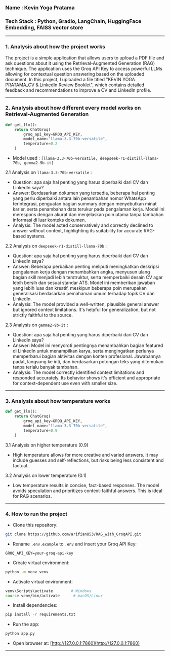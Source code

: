 ### Name : Kevin Yoga Pratama

### Tech Stack : Python, Gradio, LangChain, HuggingFace Embedding, FAISS vector store

---

### 1. Analysis about how the project works

The project is a simple application that allows users to upload a PDF file and ask questions about it using the Retrieval-Augmented Generation (RAG) technique. The application uses the Groq API Key to access powerful LLMs allowing for contextual question answering based on the uploaded document.
In this project, I uploaded a file titled "KEVIN YOGA PRATAMA_CV & LinkedIn Review Booklet", which contains detailed feedback and recommendations to improve a CV and LinkedIn profile. 

---

### 2. Analysis about how different every model works on Retrieval-Augmented Generation

```python
def get_llm():
    return ChatGroq(
        groq_api_key=GROQ_API_KEY,
        model_name="llama-3.3-70b-versatile",
        temperature=0.2
    )
```

- Model used : `[llama-3.3-70b-versatile, deepseek-r1-distill-llama-70b, gemma2-9b-it]`

2.1 Analysis on `llama-3.3-70b-versatile` :

- Question: apa saja hal penting yang harus diperbaiki dari CV dan LinkedIn saya?
- Answer: Berdasarkan dokumen yang tersedia, beberapa hal penting yang perlu diperbaiki antara lain penambahan nomor WhatsApp terintegrasi, penguatan bagian summary dengan menyebutkan minat karier, serta penambahan data terukur pada pengalaman kerja. Model ini merespons dengan akurat dan menjelaskan poin utama tanpa tambahan informasi di luar konteks dokumen.
- Analysis: The model acted conservatively and correctly declined to answer without context, highlighting its suitability for accurate RAG-based systems.

2.2 Analysis on `deepseek-r1-distill-llama-70b` :

- Question: apa saja hal penting yang harus diperbaiki dari CV dan LinkedIn saya?
- Answer: Beberapa perbaikan penting meliputi meningkatkan deskripsi pengalaman kerja dengan menambahkan angka, menyusun ulang bagian skill menjadi lebih terstruktur, serta memperbaiki desain CV agar lebih bersih dan sesuai standar ATS. Model ini memberikan jawaban yang lebih luas dan kreatif, meskipun beberapa poin merupakan generalisasi berdasarkan pemahaman umum terhadap topik CV dan LinkedIn.
- Analysis: The model provided a well-written, plausible general answer but ignored context limitations. It's helpful for generalization, but not strictly faithful to the source.

2.3 Analysis on `gemma2-9b-it` :

- Question: apa saja hal penting yang harus diperbaiki dari CV dan LinkedIn saya?
- Answer: Model ini menyoroti pentingnya menambahkan bagian featured di LinkedIn untuk menampilkan karya, serta mengingatkan perlunya memperbarui bagian aktivitas dengan konten profesional. Jawabannya padat, langsung ke inti, dan berdasarkan potongan teks yang ditemukan tanpa terlalu banyak tambahan.
- Analysis: The model correctly identified context limitations and responded accurately. Its behavior shows it's efficient and appropriate for context-dependent use even with smaller size.

---

### 3. Analysis about how temperature works

```python
def get_llm():
    return ChatGroq(
        groq_api_key=GROQ_API_KEY,
        model_name="llama-3.3-70b-versatile",
        temperature=0.9
    )
```

3.1 Analysis on higher temperature (0.9)

- High temperature allows for more creative and varied answers. It may include guesses and self-reflections, but risks being less consistent and factual.

3.2 Analysis on lower temperature (0.1)

- Low temperature results in concise, fact-based responses. The model avoids speculation and prioritizes context-faithful answers. This is ideal for RAG scenarios.

---

### 4. How to run the project

- Clone this repository:

```bash
git clone https://github.com/arifian853/RAG_with_GroqAPI.git
```

- Rename `.env.example` to `.env` and insert your Groq API Key:

```env
GROQ_API_KEY=your-groq-api-key
```

- Create virtual environment:

```bash
python -m venv venv
```

- Activate virtual environment:

```bash
venv\Scripts\activate        # Windows
source venv/bin/activate      # macOS/Linux
```

- Install dependencies:

```bash
pip install -r requirements.txt
```

- Run the app:

```bash
python app.py
```

- Open browser at: [http://127.0.0.1:7860](http://127.0.0.1:7860)

---


